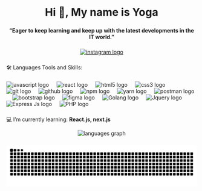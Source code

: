 <h1 align="center">Hi 👋, My name is Yoga</h1>

###

<h4 align="center">“Eager to keep learning and keep up with the latest developments in the IT world.” </h4>

###

<div align="center">
  <a href="https://www.instagram.com/yoga_wardana1/" target="_blank">
    <img src="https://img.shields.io/static/v1?message=Instagram&logo=instagram&label=&color=E4405F&logoColor=white&labelColor=&style=for-the-badge" height="33" alt="instagram logo"  />
  </a>
</div>

###

<p align="left">🛠 Languages Tools and Skills:</p>

###

<div align="left">
  <img src="https://cdn.jsdelivr.net/gh/devicons/devicon/icons/javascript/javascript-original.svg" height="40" alt="javascript logo"  />
  <img width="12" />
  <img src="https://cdn.jsdelivr.net/gh/devicons/devicon/icons/react/react-original.svg" height="40" alt="react logo"  />
  <img width="12" />
  <img src="https://cdn.simpleicons.org/html5/E34F26" height="40" alt="html5 logo"  />
  <img width="12" />
  <img src="https://cdn.simpleicons.org/css3/1572B6" height="40" alt="css3 logo"  />
  <img width="12" />
  <img src="https://cdn.simpleicons.org/git/F05032" height="40" alt="git logo"  />
  <img width="12" />
  <img src="https://img.shields.io/badge/GitHub-181717?logo=github&logoColor=white&style=for-the-badge" height="40" alt="github logo"  />
  <img width="12" />
  <img src="https://cdn.jsdelivr.net/gh/devicons/devicon/icons/npm/npm-original-wordmark.svg" height="40" alt="npm logo"  />
  <img width="12" />
  <img src="https://cdn.jsdelivr.net/gh/devicons/devicon/icons/yarn/yarn-original.svg" height="40" alt="yarn logo"  />
  <img width="12" />
  <img src="https://cdn.simpleicons.org/postman/FF6C37" height="40" alt="postman logo"  />
  <img width="12" />
  <img src="https://cdn.simpleicons.org/bootstrap/7952B3" height="40" alt="bootstrap logo"  />
  <img width="12" />
  <img src="https://cdn.jsdelivr.net/gh/devicons/devicon/icons/figma/figma-original.svg" height="40" alt="figma logo"  />
  <img width="12" />
  <img src="https://cdn.freelogovectors.net/wp-content/uploads/2023/09/next-js-logo-freelogovectors.net_.png" height="40" alt="Golang logo"  />
  <img width="12" />
  <img src="https://www.svgrepo.com/show/353940/jquery.svg" height="40" alt="Jquery logo"  />
  <img width="12" />
  <img src="https://miro.medium.com/v2/resize:fit:766/0*RDbjFZxjwF_JQWz-.jpg" height="40" alt="Express Js logo"  />
  <img width="12" />
  <img src="https://upload.wikimedia.org/wikipedia/commons/thumb/2/27/PHP-logo.svg/2560px-PHP-logo.svg.png" height="40" alt="PHP logo"  />
  <img width="12" />
</div>

###

💻 I’m currently learning: **React.js, next.js**

<div align="center">
  <img src="https://github-readme-stats.vercel.app/api/top-langs?username=ramadhanyoga&locale=en&hide_title=true&layout=compact&card_width=300&langs_count=6&theme=dark&hide_border=true&order=2" height="250" alt="languages graph"  />
</div>

###

<img src="https://raw.githubusercontent.com/ramadhanyoga/ramadhanyoga/output/snake.svg" alt="Snake animation" />
 
